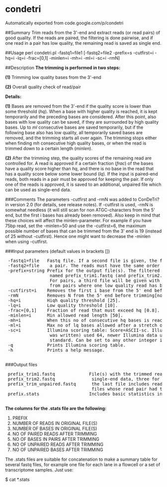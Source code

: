 # condetri
Automatically exported from code.google.com/p/condetri

##Summary
Trim reads from the 3'-end and extract reads (or read pairs) of good quality. If the reads are paired, the filtering is done pairwise, and if one read in a pair has low quality, the remaining read is saved as single end.


##Usage
perl condetri.pl -fastq1=file1 [-fastq2=file2 -prefix=s -cutfirst=i -hq=i -lq=i -frac=[0,1] -minlen=i -mh=i -ml=i -sc=i -rmN]


##Description
**The trimming is performed in two steps:**

**(1)** Trimming low quality bases from the 3'-end

**(2)** Overall quality check of read/pair

**Details:**

**(1)** Bases are removed from the 3'-end if the quality score is lower than some threshold (*hq*). When a base with higher quality is reached, it is kept temporarily and the preceding bases are considered. After this point, also bases with low quality can be saved, if they are surrounded by high quality bases. Up to *ml* consecutive bases are saved temporarily, but if the following base also has low quality, all temporarily saved bases are removed, and the trimming starts all over again. The trimming stops either when finding *mh* consecutive high quality bases, or when the read is trimmed down to a certain length (*minlen*).

**(2)** After the trimming step, the quality scores of the remaining read are controlled for. A read is approved if a certain fraction (*frac*) of the bases have a quality score higher than *hq*, and there is no base in the read that has a quality score below some lower bound (*lq*). If the input is paired-end reads, both reads in a pair must be approved for keeping the pair. If only one of the reads is approved, it is saved to an additional, unpaired file which can be used as single-end data.


###Comments
The parameters -cutfirst and -rmN was added to ConDeTri? in version 2.0 (for details, see release notes). If -cutfirst is used, -rmN is somewhat needless (it will still scan for non ATGC-characters from the 5' end, but the first i bases has already been removed). Also keep in mind that these choices will affect the minlen-parameter. For example if you have 75bp read, set the -minlen=50 and use the -cutfirst=6, the maximum possible number of bases that can be trimmed from the 3' end is 19 (instead of 25 without -cutfirst). Hence one might want to decrease the -minlen when using -cutfirst.


###Input parameters
(default values in brackets [])
<pre>
 -fastq1=file   Fastq file. If a second file is given, the files are trimmed as
 -fastq2=file    a pair. The reads must have the same order in both files.
 -prefix=string Prefix for the output file(s). The filtered fastq file(s) will be
                 named prefix_trim1.fastq (and prefix_trim2.fastq if present).
                 For pairs, a third file will be given with unpaired reads (reads 
                 from pairs where one low quality read has been removed).
 -cutfirst=i    Removes the first i base from the 5' end before trimming [0].
 -rmN           Removes N from the 5' end before trimming[no].
 -hq=i          Hiqh quality threshold [25].
 -lq=i          Low quality threshold [10].
 -frac=[0,1]    Fraction of read that must exceed hq [0.8].
 -minlen=i      Min allowed read length [50].
 -mh=i          When this no of consecutive hq bases is reached, the trimming stops [5].
 -ml=i          Max no of lq bases allowed after a stretch of hq bases from 3'-end [1].
 -sc=i          Illumina scoring table: Score=ASCII-sc. Illumina GAII (for which ConDeTri
                 was written) used 64, newer Illumina data uses 33, which is Sanger
                 standard. Can be set to any other integer if wanted [64].
 -q             Prints Illumina scoring table.
 -h             Prints a help message.
 </pre>

###Output files
<pre>
 prefix_trim1.fastq             File(s) with the trimmed reads (one file for
 prefix_trim2.fastq              single-end data, three for paired-end data, where
 prefix_trim_unpaired.fastq      the last file includes reads from the two input
                                 files whose read pair had too poor quality.
 prefix.stats                   Includes basic statistics in columns.
 </pre>
**The columns for the .stats file are the following:**<BR>
1) PREFIX <BR>
2) NUMBER OF READS IN ORIGINAL FILE(S) <BR>
3) NUMBER OF BASES IN ORIGINAL FILE(S) <BR>
4) NO OF PAIRED READS AFTER TRIMMING <BR>
5) NO OF BASES IN PAIRS AFTER TRIMMING  <BR>
6) NO OF UNPAIRED READS AFTER TRIMMING <BR>
7) NO OF UNPAIRED BASES AFTER TRIMMING <BR>

The .stats files are suitable for concatenation to make a summary table for several fastq files, for example one file for each lane in a flowcell or a set of transcriptome samples. Just use:

$ cat *.stats
